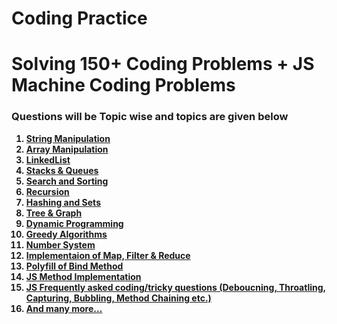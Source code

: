 # Coding Practice
# Solving 150+ Coding Problems + JS Machine Coding Problems

<h3> Questions will be Topic wise and topics are given below </h3>

<strong>
  <ol>
    <li><a href="https://github.com/smrkhan21/coding/tree/main/Strings">String Manipulation</a></li>
    <li><a href="https://github.com/smrkhan21/coding/tree/main/Arrays">Array Manipulation</a></li>
    <li><a href="https://github.com/smrkhan21/coding/tree/main/LinkedList">LinkedList</a></li>
    <li><a href="#">Stacks & Queues</a></li>
    <li><a href="#">Search and Sorting</a></li>
    <li><a href="#">Recursion</a></li>
    <li><a href="#">Hashing and Sets</a></li>
    <li><a href="#">Tree & Graph</a></li>
    <li><a href="#">Dynamic Programming</a></li>
    <li><a href="#">Greedy Algorithms</a></li>
    <li><a href="#">Number System</a></li>
    <li><a href="#">Implementaion of Map, Filter & Reduce</a></li>
    <li><a href="#">Polyfill of Bind Method</a></li>
    <li><a href="https://github.com/smrkhan21/coding/tree/main/JsMethodsImplementation">JS Method Implementation</a></li>
    <li><a href="#">JS Frequently asked coding/tricky questions (Deboucning, Throatling, Capturing, Bubbling, Method Chaining etc.)</a></li>
    <li><a href="#">And many more...</a></li>
  </ol>
</strong>
